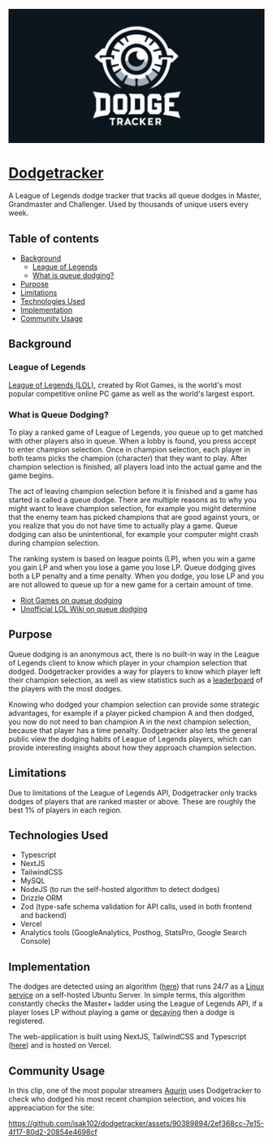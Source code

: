 ![Logo](./src/app/opengraph-image.jpg)

# [Dodgetracker](https://www.dodgetracker.com/)

A League of Legends dodge tracker that tracks all queue dodges in Master, Grandmaster and Challenger. Used by thousands of unique users every week.

## Table of contents

<!--toc:start-->

- [Background](#background)
  - [League of Legends](#league-of-legends)
  - [What is queue dodging?](#what-is-queue-dodging)
- [Purpose](#purpose)
- [Limitations](#limitations)
- [Technologies Used](#technologies-used)
- [Implementation](#implementation)
- [Community Usage](#community-usage)
<!--toc:end-->

## Background

### League of Legends

[League of Legends (LOL)](https://en.wikipedia.org/wiki/League_of_Legends), created by Riot Games, is the world's most popular competitive online PC game as well as the world's largest esport.

### What is Queue Dodging?

To play a ranked game of League of Legends, you queue up to get matched with other players also in queue. When a lobby is found, you press accept to enter champion selection. Once in champion selection, each player in both teams picks the champion (character) that they want to play. After champion selection is finished, all players load into the actual game and the game begins.

The act of leaving champion selection before it is finished and a game has started is called a queue dodge. There are multiple reasons as to why you might want to leave champion selection, for example you might determine that the enemy team has picked champions that are good against yours, or you realize that you do not have time to actually play a game. Queue dodging can also be unintentional, for example your computer might crash during champion selection.

The ranking system is based on league points (LP), when you win a game you gain LP and when you lose a game you lose LP. Queue dodging gives both a LP penalty and a time penalty. When you dodge, you lose LP and you are not allowed to queue up for a new game for a certain amount of time.

- [Riot Games on queue dodging](https://support-leagueoflegends.riotgames.com/hc/en-us/articles/201751844-Queue-Dodging)
- [Unofficial LOL Wiki on queue dodging](https://leagueoflegends.fandom.com/wiki/Queue_dodging)

## Purpose

Queue dodging is an anonymous act, there is no built-in way in the League of Legends client to know which player in your champion selection that dodged. Dodgetracker provides a way for players to know which player left their champion selection, as well as view statistics such as a [leaderboard](https://www.dodgetracker.com/euw/leaderboard) of the players with the most dodges.

Knowing who dodged your champion selection can provide some strategic advantages, for example if a player picked champion A and then dodged, you now do not need to ban champion A in the next champion selection, because that player has a time penalty. Dodgetracker also lets the general public view the dodging habits of League of Legends players, which can provide interesting insights about how they approach champion selection.

## Limitations

Due to limitations of the League of Legends API, Dodgetracker only tracks dodges of players that are ranked master or above. These are roughly the best 1% of players in each region.

## Technologies Used

- Typescript
- NextJS
- TailwindCSS
- MySQL
- NodeJS (to run the self-hosted algorithm to detect dodges)
- Drizzle ORM
- Zod (type-safe schema validation for API calls, used in both frontend and backend)
- Vercel
- Analytics tools (GoogleAnalytics, Posthog, StatsPro, Google Search Console)

## Implementation

The dodges are detected using an algorithm ([here](./src/backend/main.ts)) that runs 24/7 as a [Linux service](./src/backend/service/dodgetracker.service) on a self-hosted Ubuntu Server. In simple terms, this algorithm constantly checks the Master+ ladder using the League of Legends API, if a player loses LP without playing a game or [decaying](<https://leagueoflegends.fandom.com/wiki/Rank_(League_of_Legends)#Decay>) then a dodge is registered.

The web-application is built using NextJS, TailwindCSS and Typescript ([here](./src/app/)) and is hosted on Vercel.

## Community Usage

In this clip, one of the most popular streamers [Agurin](https://lol.fandom.com/wiki/Agurin) uses Dodgetracker to check who dodged his most recent champion selection, and voices his appreaciation for the site:

https://github.com/isak102/dodgetracker/assets/90389894/2ef368cc-7e15-4f17-80d2-20854e4698cf
